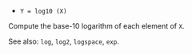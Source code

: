 * `Y = log10 (X)`

Compute the base-10 logarithm of each element of `X`.

See also: `log`, `log2`, `logspace`, `exp`.
